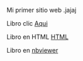 Mi primer sitio web .jajaj

Libro clic [Aqui](EjerciciosJose.ipynb)

Libro en HTML [HTML](/EjerciciosJose.html)

Libro en [nbviewer](http://nbviewer.jupyter.org/github/jrvalencia/jrvalencia/blob/master/EjerciciosJose.ipynb)
